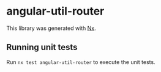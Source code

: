 # angular-util-router

This library was generated with [Nx](https://nx.dev).

## Running unit tests

Run `nx test angular-util-router` to execute the unit tests.
